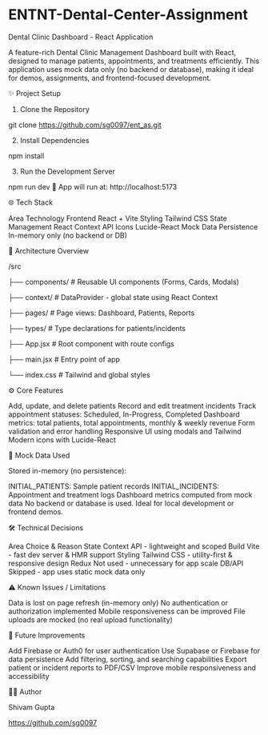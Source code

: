 # ENTNT-Dental-Center-Assignment

Dental Clinic Dashboard - React Application

A feature-rich Dental Clinic Management Dashboard built with React, designed to manage patients, appointments, and treatments efficiently. This application uses mock data only (no backend or database), making it ideal for demos, assignments, and frontend-focused development.

✨ Project Setup

1. Clone the Repository
   
git clone https://github.com/sg0097/ent_as.git

2. Install Dependencies
   
npm install

3. Run the Development Server
   
npm run dev
📍 App will run at: http://localhost:5173

🌐 Tech Stack

Area	Technology
Frontend	React + Vite
Styling	Tailwind CSS
State Management	React Context API
Icons	Lucide-React
Mock Data Persistence	In-memory only (no backend or DB)

📁 Architecture Overview

/src

├── components/         # Reusable UI components (Forms, Cards, Modals)

├── context/            # DataProvider - global state using React Context

├── pages/              # Page views: Dashboard, Patients, Reports

├── types/              # Type declarations for patients/incidents

├── App.jsx             # Root component with route configs

├── main.jsx            # Entry point of app

└── index.css           # Tailwind and global styles

⚙️ Core Features

Add, update, and delete patients
Record and edit treatment incidents
Track appointment statuses: Scheduled, In-Progress, Completed
Dashboard metrics: total patients, total appointments, monthly & weekly revenue
Form validation and error handling
Responsive UI using modals and Tailwind
Modern icons with Lucide-React

🤞 Mock Data Used

Stored in-memory (no persistence):

INITIAL_PATIENTS: Sample patient records
INITIAL_INCIDENTS: Appointment and treatment logs
Dashboard metrics computed from mock data
No backend or database is used. Ideal for local development or frontend demos.

🛠️ Technical Decisions

Area	Choice & Reason
State	Context API - lightweight and scoped
Build	Vite - fast dev server & HMR support
Styling	Tailwind CSS - utility-first & responsive design
Redux	Not used - unnecessary for app scale
DB/API	Skipped - app uses static mock data only

⚠️ Known Issues / Limitations

Data is lost on page refresh (in-memory only)
No authentication or authorization implemented
Mobile responsiveness can be improved
File uploads are mocked (no real upload functionality)

🎯 Future Improvements

Add Firebase or Auth0 for user authentication
Use Supabase or Firebase for data persistence
Add filtering, sorting, and searching capabilities
Export patient or incident reports to PDF/CSV
Improve mobile responsiveness and accessibility

👨‍💻 Author

Shivam Gupta

https://github.com/sg0097

